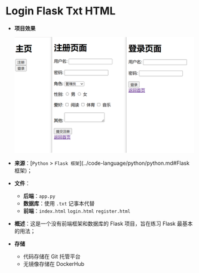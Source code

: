 # Login Flask Txt HTML

- **项目效果**

	<img src="assets/image-20241216003929200.png" alt="image-20241216003929200" style="zoom:50%;" />

- **来源**：[`Python` > `Flask 框架`](../code-language/python/python.md#Flask 框架)；

- **文件**：

	- **后端**：`app.py`
	- **数据库**：使用 `.txt` 记事本代替
	- **前端**：`index.html` `login.html` `register.html`

- **概述**：这是一个没有前端框架和数据库的 Flask 项目，旨在练习 Flask 最基本的用法；

- **存储**

	- 代码存储在 Git 托管平台
	- 无镜像存储在 DockerHub